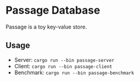 # Passage Database

Passage is a toy key-value store.

## Usage

- Server: `cargo run --bin passage-server`
- Client: `cargo run --bin passage-client`
- Benchmark: `cargo run --bin passage-benchmark`
